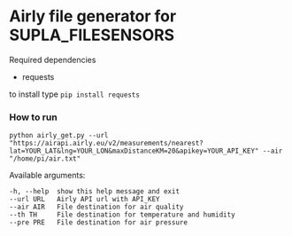 # Airly file generator for SUPLA_FILESENSORS

Required dependencies
 - requests

to install type `pip install requests`

### How to run
```
python airly_get.py --url "https://airapi.airly.eu/v2/measurements/nearest?lat=YOUR_LAT&lng=YOUR_LON&maxDistanceKM=20&apikey=YOUR_API_KEY" --air "/home/pi/air.txt"
```
Available arguments:
```
-h, --help  show this help message and exit
--url URL   Airly API url with API_KEY
--air AIR   File destination for air quality
--th TH     File destination for temperature and humidity
--pre PRE   File destination for air pressure
```
